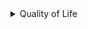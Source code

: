 <details>
  
  <summary>Quality of Life</summary>
  &#10240;
  
#### [Adaptive Sliders](https://www.nexusmods.com/cyberpunk2077/mods/5075) by [DeepBlueFrog](https://www.nexusmods.com/cyberpunk2077/users/68200)

Sets item sliders to max by default for Drop, Stash, and Sell actions

#### [Appearance Change Unlocker](https://www.nexusmods.com/cyberpunk2077/mods/3850) by [PotatoOfDoom1337](https://www.nexusmods.com/cyberpunk2077/users/114609908)

Allows saving and loading of character presets during character creation and unlocks all options in the mirror menu to customize your character

#### [Clear Skill Checks](https://www.nexusmods.com/cyberpunk2077/mods/2805) by [RMK](https://www.nexusmods.com/cyberpunk2077/users/84555803)

Shows you what attribute level you needed for conversation skill checks that you pass rather than your current attribute level

#### [Custom Quickslots](https://www.nexusmods.com/cyberpunk2077/mods/3096) by [RMK](https://www.nexusmods.com/cyberpunk2077/users/84555803)

Provides the ability to add new quickslots to the bottom of the screen for consumables, grenades, and cyberware abilities

#### [Faster Iguana Hatch](https://www.nexusmods.com/cyberpunk2077/mods/5112) by [DJ_Kovrik](https://www.nexusmods.com/cyberpunk2077/users/100354)

Reduces the egg hatching period from 90 days to 10

#### [Faster Vehicle Knockback Animation](https://www.nexusmods.com/cyberpunk2077/mods/5431) by [JohnsonsStuff](https://www.nexusmods.com/cyberpunk2077/users/49231818)

V gets up slightly faster when struck down by a car

#### [Quick Message Exit](https://www.nexusmods.com/cyberpunk2077/mods/9377) by [anygoodname](https://www.nexusmods.com/cyberpunk2077/users/105393778)

You can close both a message and and the phone app with one key

#### [Hide Read Shards](https://www.nexusmods.com/cyberpunk2077/mods/2820) by [DJ_Kovrik](https://www.nexusmods.com/cyberpunk2077/users/100354)

Removes placed shards which you have already read without affecting important quest shards

#### [Instant Wardrobe](https://www.nexusmods.com/cyberpunk2077/mods/6550) by [Spicy](https://www.nexusmods.com/cyberpunk2077/users/4892301)

Removes the loading bar when opening the wardrobe

  &#10240;
  
</details>
